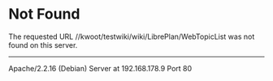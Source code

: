 Not Found
=========

The requested URL //kwoot/testwiki/wiki/LibrePlan/WebTopicList was not found on this server.

------------------------------------------------------------------------

Apache/2.2.16 (Debian) Server at 192.168.178.9 Port 80
